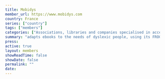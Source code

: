 ```yaml
---
title: Mobidys
member_url: https://www.mobidys.com
country: France
series: ["country"] 
tags: ["members"]
categories: ["Associations, libraries and companies specialised in accessibility services"]
summary: "adapts ebooks to the needs of dyslexic people, using its FROG EPUB extension."
press:
active: true
layout: members 
showReadTime: false
showDate: false
permalink: ""
date: 
---
```

